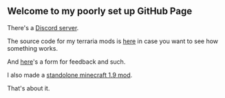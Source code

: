 ## Welcome to my poorly set up GitHub Page

There's a [Discord server](https://discord.gg/FyRUyQG).

The source code for my terraria mods is [here](https://github.com/Tyfyter) in case you want to see how something works.

And [here](https://forms.gle/1zA8JDKQNZMJoRFy8)'s a form for feedback and such.

I also made a [standolone minecraft 1.9 mod](https://www.dropbox.com/sh/qvj669mifp6w74b/AAD90qoiGZYzpxo_ZWO1tV42a?dl=0).

That's about it.

